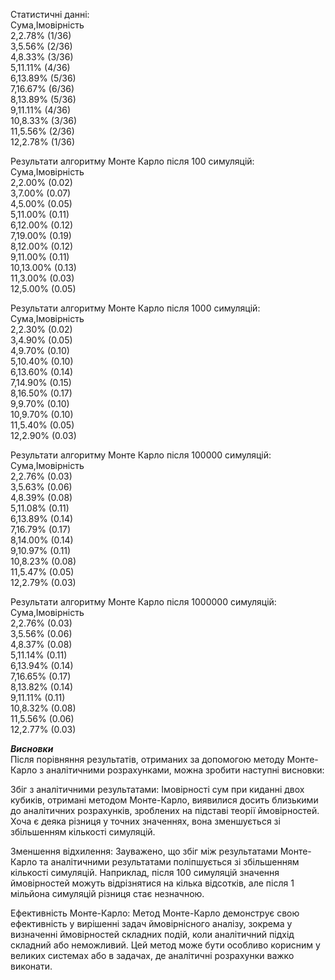 Статистичні данні:  
Сума,Імовірність  
2,2.78% (1/36)  
3,5.56% (2/36)  
4,8.33% (3/36)  
5,11.11% (4/36)  
6,13.89% (5/36)  
7,16.67% (6/36)  
8,13.89% (5/36)  
9,11.11% (4/36)  
10,8.33% (3/36)  
11,5.56% (2/36)  
12,2.78% (1/36)  

Результати алгоритму Монте Карло після 100 симуляцій:  
Сума,Імовірність  
2,2.00% (0.02)  
3,7.00% (0.07)  
4,5.00% (0.05)  
5,11.00% (0.11)  
6,12.00% (0.12)  
7,19.00% (0.19)  
8,12.00% (0.12)  
9,11.00% (0.11)  
10,13.00% (0.13)  
11,3.00% (0.03)  
12,5.00% (0.05)  
 
Результати алгоритму Монте Карло після 1000 симуляцій:  
Сума,Імовірність  
2,2.30% (0.02)  
3,4.90% (0.05)  
4,9.70% (0.10)  
5,10.40% (0.10)  
6,13.60% (0.14)  
7,14.90% (0.15)  
8,16.50% (0.17)  
9,9.70% (0.10)  
10,9.70% (0.10)  
11,5.40% (0.05)  
12,2.90% (0.03)  
  
Результати алгоритму Монте Карло після 100000 симуляцій:  
Сума,Імовірність  
2,2.76% (0.03)  
3,5.63% (0.06)  
4,8.39% (0.08)  
5,11.08% (0.11)  
6,13.89% (0.14)  
7,16.79% (0.17)  
8,14.00% (0.14)  
9,10.97% (0.11)  
10,8.23% (0.08)  
11,5.47% (0.05)  
12,2.79% (0.03)  
 
Результати алгоритму Монте Карло після 1000000 симуляцій:  
Сума,Імовірність  
2,2.76% (0.03)  
3,5.56% (0.06)  
4,8.37% (0.08)  
5,11.14% (0.11)  
6,13.94% (0.14)  
7,16.65% (0.17)  
8,13.82% (0.14)  
9,11.11% (0.11)  
10,8.32% (0.08)  
11,5.56% (0.06)  
12,2.77% (0.03)  


***Висновки***  
Після порівняння результатів, отриманих за допомогою методу Монте-Карло з аналітичними розрахунками, можна зробити наступні висновки:  
  
Збіг з аналітичними результатами: Імовірності сум при киданні двох кубиків, отримані методом Монте-Карло, виявилися досить близькими до аналітичних розрахунків, зроблених на підставі теорії ймовірностей. Хоча є деяка різниця у точних значеннях, вона зменшується зі збільшенням кількості симуляцій.  

Зменшення відхилення: Зауважено, що збіг між результатами Монте-Карло та аналітичними результатами поліпшується зі збільшенням кількості симуляцій. Наприклад, після 100 симуляцій значення ймовірностей можуть відрізнятися на кілька відсотків, але після 1 мільйона симуляцій різниця стає незначною.  

Ефективність Монте-Карло: Метод Монте-Карло демонструє свою ефективність у вирішенні задач ймовірнісного аналізу, зокрема у визначенні ймовірностей складних подій, коли аналітичний підхід складний або неможливий. Цей метод може бути особливо корисним у великих системах або в задачах, де аналітичні розрахунки важко виконати.  
